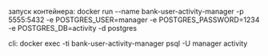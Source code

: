 запуск контейнера:
docker run --name bank-user-activity-manager -p 5555:5432 -e POSTGRES_USER=manager -e POSTGRES_PASSWORD=1234 -e POSTGRES_DB=activity -d postgres

cli:
docker exec -ti bank-user-activity-manager psql -U manager activity

